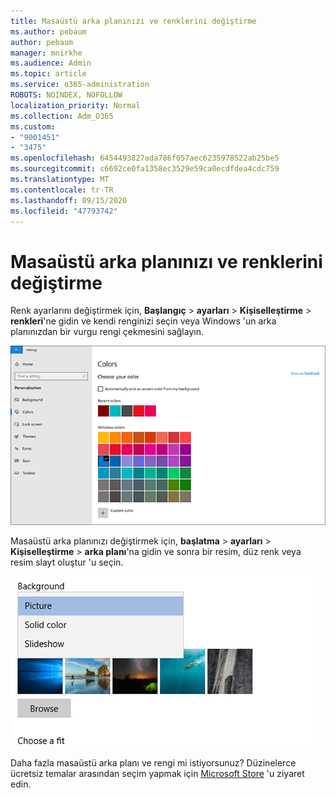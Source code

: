 ```yaml
---
title: Masaüstü arka planınızı ve renklerini değiştirme
ms.author: pebaum
author: pebaum
manager: mnirkhe
ms.audience: Admin
ms.topic: article
ms.service: o365-administration
ROBOTS: NOINDEX, NOFOLLOW
localization_priority: Normal
ms.collection: Adm_O365
ms.custom:
- "9001451"
- "3475"
ms.openlocfilehash: 6454493827ada786f057aec6235978522ab25be5
ms.sourcegitcommit: c6692ce0fa1358ec3529e59ca0ecdfdea4cdc759
ms.translationtype: MT
ms.contentlocale: tr-TR
ms.lasthandoff: 09/15/2020
ms.locfileid: "47793742"
---
```

# <a name="change-your-desktop-background-and-colors"></a>Masaüstü arka planınızı ve renklerini değiştirme

Renk ayarlarını değiştirmek için, **Başlangıç**  >  **ayarları**  >  **Kişiselleştirme**  >  **renkleri**'ne gidin ve kendi renginizi seçin veya Windows 'un arka planınızdan bir vurgu rengi çekmesini sağlayın.

![Windows 'da renklerinizi kişiselleştirin.](media/windows-personalization-colors.png)

Masaüstü arka planınızı değiştirmek için, **başlatma**  >  **ayarları**  >  **Kişiselleştirme**  >  **arka planı**'na gidin ve sonra bir resim, düz renk veya resim slayt oluştur 'u seçin. 

![Windows masaüstü arka planınızı değiştirin.](media/windows-desktop-background.png)

Daha fazla masaüstü arka planı ve rengi mi istiyorsunuz? Düzinelerce ücretsiz temalar arasından seçim yapmak için [Microsoft Store](https://www.microsoft.com/store/collections/windowsthemes) 'u ziyaret edin.
